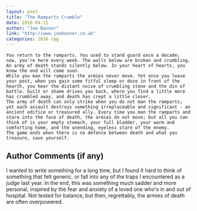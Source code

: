 ```yaml
---
layout: post
title: "The Ramparts Crumble"
date: 2016-04-11
author: "Joe Banner"
link: "http://www.joebanner.co.uk"
categories: 2016 rpg
---
```

```
You return to the ramparts. You used to stand guard once a decade; now, you’re here every week. The walls below are broken and crumbling. An army of death stands silently below. In your heart of hearts, you know the end will come soon. 
While you man the ramparts the armies never move. Yet once you leave your post, when you gain some fitful sleep or doze in front of the hearth, you hear the distant noise of crumbling stone and the din of battle. Guilt or shame drives you back, where you find a little more has crumbled away, and death has crept a little closer.
The army of death can only strike when you do not man the ramparts; yet each assault destroys something irreplaceable and significant - an ancient edifice or treasured ally. Every time you man the ramparts and stare into the face of death, the armies do not move; but all you can think of is your empty stomach, your full bladder, your warm and comforting home, and the unending, eyeless stare of the enemy.
The game ends when there is no defence between death and what you treasure, save yourself.
```
## Author Comments (if any)

I wanted to write something for a long time, but I found it hard to think of something that felt generic, or fall into any of the traps I encountered as a judge last year. In the end, this was something much sadder and more personal, inspired by the fear and anxiety of a loved one who's in and out of hospital. Not tested for balance, but then, regrettably, the armies of death are often overpowered.

